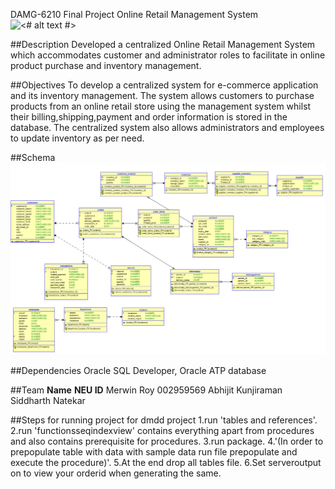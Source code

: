 DAMG-6210 Final Project
Online Retail Management System
![<# alt text #>](../../../Downloads/Ecommerce%20web%20page-pana.svg "Ecommerce web page-pana.svg")

##Description
Developed a centralized Online Retail Management System which accommodates customer and administrator roles to facilitate in online product purchase and inventory management.

##Objectives
To develop a centralized system for e-commerce application and its inventory management. The system allows customers to purchase products from an online retail store using the management system whilst their billing,shipping,payment and order information is stored in the database. The centralized system also allows administrators and employees to update inventory as per need.

##Schema
![<# alt text #>](Online%20retail%20ER.png "Online retail ER.png")

##Dependencies
Oracle SQL Developer, Oracle ATP database

##Team
**Name**			**NEU ID**
Merwin Roy			002959569
Abhijit Kunjiraman	
Siddharth Natekar	


##Steps for running project for dmdd project
1.run 'tables and references'.
2.run 'functionsseqindexview' contains everything apart from procedures and also contains prerequisite for procedures.
3.run package.
4.'(In order to prepopulate table with data with sample data run file prepopulate and execute the procedure)'.
5.At the end drop all tables file.
6.Set serveroutput on to view your orderid when generating the same.

